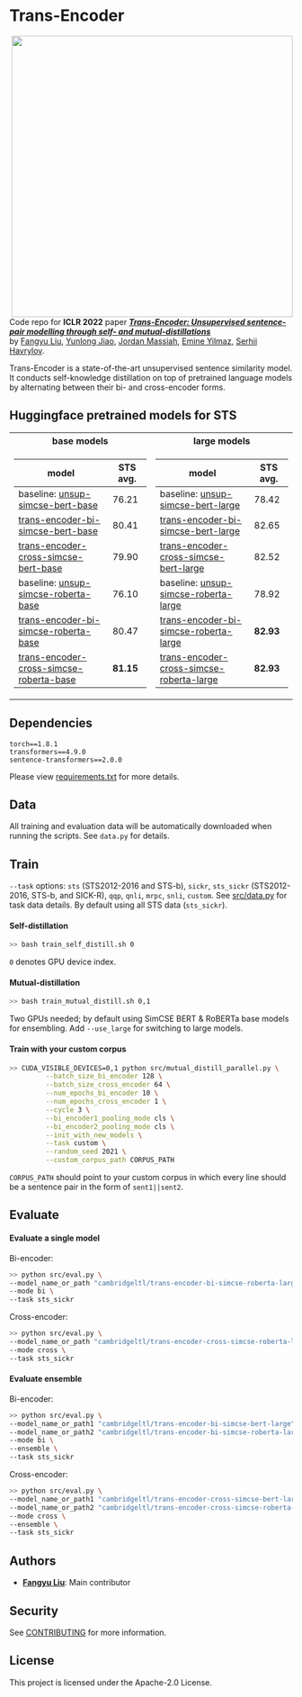 # Trans-Encoder

<img align="right" width="500"  src="https://production-media.paperswithcode.com/methods/e6c08315-2b70-4125-aeb2-147a6785d9b1.png">

Code repo for **ICLR 2022** paper **_[Trans-Encoder: Unsupervised sentence-pair modelling through self- and mutual-distillations](https://arxiv.org/abs/2109.13059)_** <br>
by [Fangyu Liu](http://fangyuliu.me/about.html), [Yunlong Jiao](https://yunlongjiao.github.io/), [Jordan Massiah](https://www.linkedin.com/in/jordan-massiah-562862136/?originalSubdomain=uk), [Emine Yilmaz](https://sites.google.com/site/emineyilmaz/), [Serhii Havrylov](https://serhii-havrylov.github.io/).

Trans-Encoder is a state-of-the-art unsupervised sentence similarity model. It conducts self-knowledge distillation on top of pretrained language models by alternating between their bi- and cross-encoder forms.


## Huggingface pretrained models for STS

<table>
<tr><th> base models </th><th> large models </th></tr>
<tr><td>

|model | STS avg. |
|--------|--------|
|baseline: [unsup-simcse-bert-base](https://huggingface.co/princeton-nlp/unsup-simcse-bert-base-uncased) | 76.21 |
| [trans-encoder-bi-simcse-bert-base](https://huggingface.co/cambridgeltl/trans-encoder-bi-simcse-bert-base) | 80.41  |
| [trans-encoder-cross-simcse-bert-base](https://huggingface.co/cambridgeltl/trans-encoder-cross-simcse-bert-base) | 79.90  |
|baseline:  [unsup-simcse-roberta-base](https://huggingface.co/princeton-nlp/unsup-simcse-roberta-base) | 76.10 |
| [trans-encoder-bi-simcse-roberta-base](https://huggingface.co/cambridgeltl/trans-encoder-bi-simcse-roberta-base) | 80.47 |
| [trans-encoder-cross-simcse-roberta-base](https://huggingface.co/cambridgeltl/trans-encoder-cross-simcse-roberta-base) | **81.15** |
</td><td>

|model | STS avg. |
|--------|--------|
|baseline:  [unsup-simcse-bert-large](https://huggingface.co/princeton-nlp/unsup-simcse-bert-large-uncased) | 78.42 |
| [trans-encoder-bi-simcse-bert-large](https://huggingface.co/cambridgeltl/trans-encoder-bi-simcse-bert-large) |  82.65  |
| [trans-encoder-cross-simcse-bert-large](https://huggingface.co/cambridgeltl/trans-encoder-cross-simcse-bert-large) |  82.52 |
|baseline:  [unsup-simcse-roberta-large](https://huggingface.co/princeton-nlp/unsup-simcse-roberta-large) | 78.92 |
| [trans-encoder-bi-simcse-roberta-large](https://huggingface.co/cambridgeltl/trans-encoder-bi-simcse-roberta-large) | **82.93** |
| [trans-encoder-cross-simcse-roberta-large](https://huggingface.co/cambridgeltl/trans-encoder-cross-simcse-roberta-large) |  **82.93** |


</td></tr> </table>


## Dependencies

```
torch==1.8.1
transformers==4.9.0
sentence-transformers==2.0.0
```
Please view [requirements.txt](https://github.com/amzn/trans-encoder/blob/main/requirements.txt) for more details.

## Data
All training and evaluation data will be automatically downloaded when running the scripts. See `data.py` for details.

## Train

`--task` options: `sts` (STS2012-2016 and STS-b), `sickr`, `sts_sickr` (STS2012-2016, STS-b, and SICK-R), `qqp`, `qnli`, `mrpc`, `snli`, `custom`. See [src/data.py](https://github.com/amzn/trans-encoder/blob/main/src/data.py) for task data details. By default using all STS data (`sts_sickr`).

#### Self-distillation
```bash
>> bash train_self_distill.sh 0
```
`0` denotes GPU device index.

#### Mutual-distillation
```bash
>> bash train_mutual_distill.sh 0,1
```
Two GPUs needed; by default using SimCSE BERT & RoBERTa base models for ensembling. Add `--use_large` for switching to large models.

#### Train with your custom corpus
```bash
>> CUDA_VISIBLE_DEVICES=0,1 python src/mutual_distill_parallel.py \
         --batch_size_bi_encoder 128 \
         --batch_size_cross_encoder 64 \
         --num_epochs_bi_encoder 10 \
         --num_epochs_cross_encoder 1 \
         --cycle 3 \
         --bi_encoder1_pooling_mode cls \
         --bi_encoder2_pooling_mode cls \
         --init_with_new_models \
         --task custom \
         --random_seed 2021 \
         --custom_corpus_path CORPUS_PATH
```
`CORPUS_PATH` should point to your custom corpus in which every line should be a sentence pair in the form of `sent1||sent2`.

## Evaluate
#### Evaluate a single model

Bi-encoder:
```bash
>> python src/eval.py \
--model_name_or_path "cambridgeltl/trans-encoder-bi-simcse-roberta-large"  \
--mode bi \
--task sts_sickr
```
Cross-encoder:
```bash
>> python src/eval.py \
--model_name_or_path "cambridgeltl/trans-encoder-cross-simcse-roberta-large"  \
--mode cross \
--task sts_sickr
```
#### Evaluate ensemble

Bi-encoder:
```bash
>> python src/eval.py \
--model_name_or_path1 "cambridgeltl/trans-encoder-bi-simcse-bert-large"  \
--model_name_or_path2 "cambridgeltl/trans-encoder-bi-simcse-roberta-large"  \
--mode bi \
--ensemble \
--task sts_sickr
```

Cross-encoder:
```bash
>> python src/eval.py \
--model_name_or_path1 "cambridgeltl/trans-encoder-cross-simcse-bert-large"  \
--model_name_or_path2 "cambridgeltl/trans-encoder-cross-simcse-roberta-large"  \
--mode cross \
--ensemble \
--task sts_sickr
```

## Authors

- [**Fangyu Liu**](http://fangyuliu.me/about.html): Main contributor

## Security

See [CONTRIBUTING](CONTRIBUTING.md#security-issue-notifications) for more information.

## License

This project is licensed under the Apache-2.0 License.

